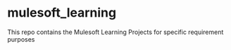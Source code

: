 # mulesoft_learning
This repo contains the Mulesoft Learning Projects for specific requirement purposes
